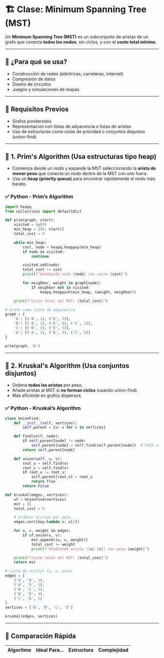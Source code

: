 # 🏗️ Clase: Minimum Spanning Tree (MST)

Un **Minimum Spanning Tree (MST)** es un subconjunto de aristas de un grafo que conecta **todos los nodos**, sin ciclos, y con el **costo total mínimo**.

---

## 🧠 ¿Para qué se usa?

- Construcción de redes (eléctricas, carreteras, internet)
- Compresión de datos
- Diseño de circuitos
- Juegos y simulaciones de mapas

---

## 📘 Requisitos Previos

- Grafos ponderados
- Representación con listas de adyacencia o listas de aristas
- Uso de estructuras como colas de prioridad o conjuntos disjuntos (union-find)

---

## 📐 1. Prim's Algorithm (Usa estructuras tipo heap)

- Comienza desde un nodo y expande la MST seleccionando la **arista de menor peso** que conecta un nodo dentro de la MST con uno fuera.
- Usa un **heap (priority queue)** para encontrar rápidamente el nodo más barato.

### ✅ Python - Prim’s Algorithm

```python
import heapq
from collections import defaultdict

def prim(graph, start):
    visited = set()
    min_heap = [(0, start)]
    total_cost = 0

    while min_heap:
        cost, node = heapq.heappop(min_heap)
        if node in visited:
            continue

        visited.add(node)
        total_cost += cost
        print(f"Añadiendo nodo {node} con costo {cost}")

        for neighbor, weight in graph[node]:
            if neighbor not in visited:
                heapq.heappush(min_heap, (weight, neighbor))

    print(f"Costo total del MST: {total_cost}")

# Grafo como lista de adyacencia
graph = {
    'A': [('B', 1), ('D', 3)],
    'B': [('A', 1), ('D', 4), ('C', 2)],
    'C': [('B', 2), ('D', 5)],
    'D': [('A', 3), ('B', 4), ('C', 5)]
}

prim(graph, 'A')
```

---

## 🔗 2. Kruskal's Algorithm (Usa conjuntos disjuntos)

- Ordena **todas las aristas** por peso.
- Añade aristas al MST si **no forman ciclos** (usando union-find).
- Más eficiente en grafos dispersos.

### ✅ Python - Kruskal’s Algorithm

```python
class UnionFind:
    def __init__(self, vertices):
        self.parent = {v: v for v in vertices}

    def find(self, node):
        if self.parent[node] != node:
            self.parent[node] = self.find(self.parent[node])  # Path compression
        return self.parent[node]

    def union(self, u, v):
        root_u = self.find(u)
        root_v = self.find(v)
        if root_u != root_v:
            self.parent[root_v] = root_u
            return True
        return False

def kruskal(edges, vertices):
    uf = UnionFind(vertices)
    mst = []
    total_cost = 0

    # Ordenar aristas por peso
    edges.sort(key=lambda x: x[2])

    for u, v, weight in edges:
        if uf.union(u, v):
            mst.append((u, v, weight))
            total_cost += weight
            print(f"Añadiendo arista ({u}-{v}) con peso {weight}")

    print(f"Costo total del MST: {total_cost}")
    return mst

# Lista de aristas (u, v, peso)
edges = [
    ('A', 'B', 1),
    ('A', 'D', 3),
    ('B', 'C', 2),
    ('B', 'D', 4),
    ('C', 'D', 5)
]
vertices = ['A', 'B', 'C', 'D']

kruskal(edges, vertices)
```

---

## 📝 Comparación Rápida

| Algoritmo  | Ideal Para...       | Estructura | Complejidad        |
|------------|---------------------|------------|-------
